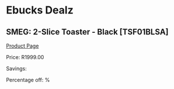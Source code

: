 
# Ebucks Dealz
## SMEG: 2-Slice Toaster - Black [TSF01BLSA]
[Product Page](https://www.ebucks.com/web/shop/productSelected.do?prodId=1231081263&catId=704985963)

Price: R1999.00

Savings: 

Percentage off: %
	